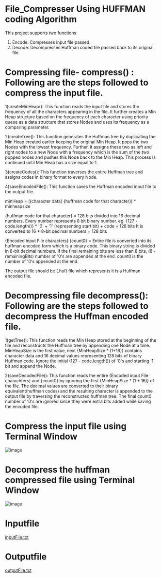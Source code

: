 # File_Compresser Using HUFFMAN coding Algorithm
This project supports two functions:
1) Encode: Compresses input file passed.
2) Decode: Decompresses Huffman coded file passed back to its original file.

# Compressing file- compress() :  Following are the steps followed to compress the input file.

1)createMinHeap(): This function reads the input file and stores the frequency of all the characters appearing in the file. It further creates a Min Heap structure based on the frequency of each character using priority queue as a data structure that stores Nodes and uses its frequency as a comparing parameter.

2)createTree(): This function generates the Huffman tree by duplicating the Min Heap created earlier keeping the original Min Heap. It pops the two Nodes with the lowest frequency. Further, it assigns these two as left and right nodes to a new Node with a frequency which is the sum of the two popped nodes and pushes this Node back to the Min Heap. This process is continued until Min Heap has a size equal to 1.

3)createCodes(): This function traverses the entire Huffman tree and assigns codes in binary format to every Node.

4)saveEncodedFile(): This function saves the Huffman encoded input file to the output file. 

minHeap = ({character data} {huffman code for that character}) * minheapsize

{huffman code for that character} = 128 bits divided into 16 decimal numbers. Every number represents 8 bit binary number.
eg: {127 - code.length()} * '0' + '1' (representing start bit) + code = 128 bits
It is converted to 16 * 8-bit decimal numbers = 128 bits

{Encoded input File characters} {count0} = Entire file is converted into its huffman encoded form which is a binary code. This binary string is divided in 8-bit decimal numbers. If the final remaining bits are less than 8 bits, (8 - remainingBits) number of '0's are appended at the end. count0 is the number of '0's appended at the end.

The output file should be (.huf) file which represents it is a Huffman encoded file.

# Decompressing file decompress(): Following are the steps followed to decompress the Huffman encoded file.

1)getTree(): This function reads the Min Heap stored at the beginning of the file and reconstructs the Huffman tree by appending one Node at a time. MinHeapSize is the first value, next {MinHeapSize * (1+16)} contains character data and 16 decimal values representing 128 bits of binary Huffman code. Ignore the initial (127 - code.length()) of '0's and starting '1' bit and append the Node.

2)saveDecodedFile(): This function reads the entire {Encoded input File charachters} and {count0} by ignoring the first {MinHeapSize * (1 + 16)} of the file. The decimal values are converted to their binary equivalent(huffman codes) and the resulting character is appended to the output file by traversing the reconstructed huffman tree. The final count0 number of '0's are ignored since they were extra bits added while saving the encoded file.


# Compress the input file using Terminal Window
![image](https://github.com/Ankitverma3507/File_Compresser/assets/97208794/ce1e1cfb-9335-4f16-8b7d-4c1c7981ec45)

# Decompress the huffman compressed file using Terminal Window
![image](https://github.com/Ankitverma3507/File_Compresser/assets/97208794/58295db7-a0bd-4df9-a051-c9fa262b9bfc)

# Inputfile
[inputFile.txt](https://github.com/Ankitverma3507/File_Compresser/files/12448581/inputFile.txt)

# Outputfile
[outputFile.txt](https://github.com/Ankitverma3507/File_Compresser/files/12448582/outputFile.txt)

